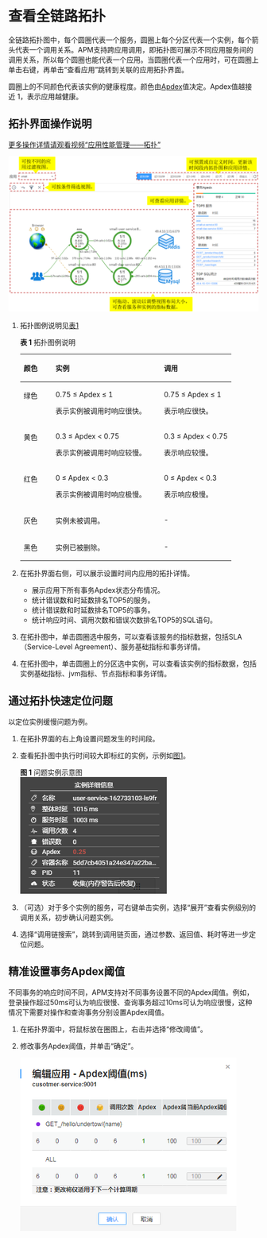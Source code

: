 # 查看全链路拓扑<a name="ZH-CN_TOPIC_0127229095"></a>

全链路拓扑图中，每个圆圈代表一个服务，圆圈上每个分区代表一个实例，每个箭头代表一个调用关系。APM支持跨应用调用，即拓扑图可展示不同应用服务间的调用关系，所以每个圆圈也能代表一个应用。当圆圈代表一个应用时，可在圆圈上单击右键，再单击“查看应用”跳转到关联的应用拓扑界面。

圆圈上的不同颜色代表该实例的健康程度。颜色由[Apdex](https://support.huaweicloud.com/productdesc-apm/apm_06_0002.html)值决定。Apdex值越接近 1，表示应用越健康。

## 拓扑界面操作说明<a name="zh-cn_topic_0082166143_zh-cn_topic_0089436418_zh-cn_topic_0082166143_section36461171114849"></a>

[更多操作详情请观看视频“应用性能管理——拓扑”](https://support.huaweicloud.com/apm_video/index.html)

![](figures/拓扑界面.png)

1.  拓扑图例说明见[表1](#zh-cn_topic_0082166143_zh-cn_topic_0089436418_zh-cn_topic_0082166143_table17539546194139)

    **表 1**  拓扑图例说明

    <a name="zh-cn_topic_0082166143_zh-cn_topic_0089436418_zh-cn_topic_0082166143_table17539546194139"></a>
    <table><thead align="left"><tr id="zh-cn_topic_0082166143_zh-cn_topic_0089436418_zh-cn_topic_0082166143_row62556908194139"><th class="cellrowborder" valign="top" width="15.1%" id="mcps1.2.4.1.1"><p id="zh-cn_topic_0082166143_zh-cn_topic_0089436418_zh-cn_topic_0082166143_p11839597194214"><a name="zh-cn_topic_0082166143_zh-cn_topic_0089436418_zh-cn_topic_0082166143_p11839597194214"></a><a name="zh-cn_topic_0082166143_zh-cn_topic_0089436418_zh-cn_topic_0082166143_p11839597194214"></a>颜色</p>
    </th>
    <th class="cellrowborder" valign="top" width="51.38%" id="mcps1.2.4.1.2"><p id="zh-cn_topic_0082166143_zh-cn_topic_0089436418_zh-cn_topic_0082166143_p19483299194214"><a name="zh-cn_topic_0082166143_zh-cn_topic_0089436418_zh-cn_topic_0082166143_p19483299194214"></a><a name="zh-cn_topic_0082166143_zh-cn_topic_0089436418_zh-cn_topic_0082166143_p19483299194214"></a>实例</p>
    </th>
    <th class="cellrowborder" valign="top" width="33.52%" id="mcps1.2.4.1.3"><p id="zh-cn_topic_0082166143_zh-cn_topic_0089436418_zh-cn_topic_0082166143_p34643357194214"><a name="zh-cn_topic_0082166143_zh-cn_topic_0089436418_zh-cn_topic_0082166143_p34643357194214"></a><a name="zh-cn_topic_0082166143_zh-cn_topic_0089436418_zh-cn_topic_0082166143_p34643357194214"></a>调用</p>
    </th>
    </tr>
    </thead>
    <tbody><tr id="zh-cn_topic_0082166143_zh-cn_topic_0089436418_zh-cn_topic_0082166143_row36791289194139"><td class="cellrowborder" valign="top" width="15.1%" headers="mcps1.2.4.1.1 "><p id="zh-cn_topic_0082166143_zh-cn_topic_0089436418_zh-cn_topic_0082166143_p64453631194214"><a name="zh-cn_topic_0082166143_zh-cn_topic_0089436418_zh-cn_topic_0082166143_p64453631194214"></a><a name="zh-cn_topic_0082166143_zh-cn_topic_0089436418_zh-cn_topic_0082166143_p64453631194214"></a>绿色</p>
    </td>
    <td class="cellrowborder" valign="top" width="51.38%" headers="mcps1.2.4.1.2 "><p id="zh-cn_topic_0082166143_zh-cn_topic_0089436418_zh-cn_topic_0082166143_p53361590194214"><a name="zh-cn_topic_0082166143_zh-cn_topic_0089436418_zh-cn_topic_0082166143_p53361590194214"></a><a name="zh-cn_topic_0082166143_zh-cn_topic_0089436418_zh-cn_topic_0082166143_p53361590194214"></a>0.75 ≤ Apdex ≤ 1</p>
    <p id="zh-cn_topic_0082166143_zh-cn_topic_0089436418_zh-cn_topic_0082166143_p10492268194214"><a name="zh-cn_topic_0082166143_zh-cn_topic_0089436418_zh-cn_topic_0082166143_p10492268194214"></a><a name="zh-cn_topic_0082166143_zh-cn_topic_0089436418_zh-cn_topic_0082166143_p10492268194214"></a>表示实例被调用时响应很快。</p>
    </td>
    <td class="cellrowborder" valign="top" width="33.52%" headers="mcps1.2.4.1.3 "><p id="zh-cn_topic_0082166143_zh-cn_topic_0089436418_zh-cn_topic_0082166143_p44567402194214"><a name="zh-cn_topic_0082166143_zh-cn_topic_0089436418_zh-cn_topic_0082166143_p44567402194214"></a><a name="zh-cn_topic_0082166143_zh-cn_topic_0089436418_zh-cn_topic_0082166143_p44567402194214"></a>0.75 ≤ Apdex ≤ 1</p>
    <p id="zh-cn_topic_0082166143_zh-cn_topic_0089436418_zh-cn_topic_0082166143_p13043247195022"><a name="zh-cn_topic_0082166143_zh-cn_topic_0089436418_zh-cn_topic_0082166143_p13043247195022"></a><a name="zh-cn_topic_0082166143_zh-cn_topic_0089436418_zh-cn_topic_0082166143_p13043247195022"></a>表示响应很快。</p>
    </td>
    </tr>
    <tr id="zh-cn_topic_0082166143_zh-cn_topic_0089436418_zh-cn_topic_0082166143_row10390693194139"><td class="cellrowborder" valign="top" width="15.1%" headers="mcps1.2.4.1.1 "><p id="zh-cn_topic_0082166143_zh-cn_topic_0089436418_zh-cn_topic_0082166143_p53538066194214"><a name="zh-cn_topic_0082166143_zh-cn_topic_0089436418_zh-cn_topic_0082166143_p53538066194214"></a><a name="zh-cn_topic_0082166143_zh-cn_topic_0089436418_zh-cn_topic_0082166143_p53538066194214"></a>黄色</p>
    </td>
    <td class="cellrowborder" valign="top" width="51.38%" headers="mcps1.2.4.1.2 "><p id="zh-cn_topic_0082166143_zh-cn_topic_0089436418_zh-cn_topic_0082166143_p41616080194214"><a name="zh-cn_topic_0082166143_zh-cn_topic_0089436418_zh-cn_topic_0082166143_p41616080194214"></a><a name="zh-cn_topic_0082166143_zh-cn_topic_0089436418_zh-cn_topic_0082166143_p41616080194214"></a>0.3 ≤ Apdex &lt; 0.75</p>
    <p id="zh-cn_topic_0082166143_zh-cn_topic_0089436418_zh-cn_topic_0082166143_p39000404194214"><a name="zh-cn_topic_0082166143_zh-cn_topic_0089436418_zh-cn_topic_0082166143_p39000404194214"></a><a name="zh-cn_topic_0082166143_zh-cn_topic_0089436418_zh-cn_topic_0082166143_p39000404194214"></a>表示实例被调用时响应较慢。</p>
    </td>
    <td class="cellrowborder" valign="top" width="33.52%" headers="mcps1.2.4.1.3 "><p id="zh-cn_topic_0082166143_zh-cn_topic_0089436418_zh-cn_topic_0082166143_p4916180194214"><a name="zh-cn_topic_0082166143_zh-cn_topic_0089436418_zh-cn_topic_0082166143_p4916180194214"></a><a name="zh-cn_topic_0082166143_zh-cn_topic_0089436418_zh-cn_topic_0082166143_p4916180194214"></a>0.3 ≤ Apdex &lt; 0.75</p>
    <p id="zh-cn_topic_0082166143_zh-cn_topic_0089436418_zh-cn_topic_0082166143_p44245626194214"><a name="zh-cn_topic_0082166143_zh-cn_topic_0089436418_zh-cn_topic_0082166143_p44245626194214"></a><a name="zh-cn_topic_0082166143_zh-cn_topic_0089436418_zh-cn_topic_0082166143_p44245626194214"></a>表示响应较慢。</p>
    </td>
    </tr>
    <tr id="zh-cn_topic_0082166143_zh-cn_topic_0089436418_zh-cn_topic_0082166143_row22136902194139"><td class="cellrowborder" valign="top" width="15.1%" headers="mcps1.2.4.1.1 "><p id="zh-cn_topic_0082166143_zh-cn_topic_0089436418_zh-cn_topic_0082166143_p5383321194214"><a name="zh-cn_topic_0082166143_zh-cn_topic_0089436418_zh-cn_topic_0082166143_p5383321194214"></a><a name="zh-cn_topic_0082166143_zh-cn_topic_0089436418_zh-cn_topic_0082166143_p5383321194214"></a>红色</p>
    </td>
    <td class="cellrowborder" valign="top" width="51.38%" headers="mcps1.2.4.1.2 "><p id="zh-cn_topic_0082166143_zh-cn_topic_0089436418_zh-cn_topic_0082166143_p33395843194214"><a name="zh-cn_topic_0082166143_zh-cn_topic_0089436418_zh-cn_topic_0082166143_p33395843194214"></a><a name="zh-cn_topic_0082166143_zh-cn_topic_0089436418_zh-cn_topic_0082166143_p33395843194214"></a>0 ≤ Apdex &lt; 0.3</p>
    <p id="zh-cn_topic_0082166143_zh-cn_topic_0089436418_zh-cn_topic_0082166143_p32127137194214"><a name="zh-cn_topic_0082166143_zh-cn_topic_0089436418_zh-cn_topic_0082166143_p32127137194214"></a><a name="zh-cn_topic_0082166143_zh-cn_topic_0089436418_zh-cn_topic_0082166143_p32127137194214"></a>表示实例被调用时响应极慢。</p>
    </td>
    <td class="cellrowborder" valign="top" width="33.52%" headers="mcps1.2.4.1.3 "><p id="zh-cn_topic_0082166143_zh-cn_topic_0089436418_zh-cn_topic_0082166143_p52161315194214"><a name="zh-cn_topic_0082166143_zh-cn_topic_0089436418_zh-cn_topic_0082166143_p52161315194214"></a><a name="zh-cn_topic_0082166143_zh-cn_topic_0089436418_zh-cn_topic_0082166143_p52161315194214"></a>0 ≤ Apdex &lt; 0.3</p>
    <p id="zh-cn_topic_0082166143_zh-cn_topic_0089436418_zh-cn_topic_0082166143_p66798658194214"><a name="zh-cn_topic_0082166143_zh-cn_topic_0089436418_zh-cn_topic_0082166143_p66798658194214"></a><a name="zh-cn_topic_0082166143_zh-cn_topic_0089436418_zh-cn_topic_0082166143_p66798658194214"></a>表示响应极慢。</p>
    </td>
    </tr>
    <tr id="zh-cn_topic_0082166143_zh-cn_topic_0089436418_zh-cn_topic_0082166143_row49564573194139"><td class="cellrowborder" valign="top" width="15.1%" headers="mcps1.2.4.1.1 "><p id="zh-cn_topic_0082166143_zh-cn_topic_0089436418_zh-cn_topic_0082166143_p4426105194214"><a name="zh-cn_topic_0082166143_zh-cn_topic_0089436418_zh-cn_topic_0082166143_p4426105194214"></a><a name="zh-cn_topic_0082166143_zh-cn_topic_0089436418_zh-cn_topic_0082166143_p4426105194214"></a>灰色</p>
    </td>
    <td class="cellrowborder" valign="top" width="51.38%" headers="mcps1.2.4.1.2 "><p id="zh-cn_topic_0082166143_zh-cn_topic_0089436418_zh-cn_topic_0082166143_p22970218194214"><a name="zh-cn_topic_0082166143_zh-cn_topic_0089436418_zh-cn_topic_0082166143_p22970218194214"></a><a name="zh-cn_topic_0082166143_zh-cn_topic_0089436418_zh-cn_topic_0082166143_p22970218194214"></a>实例未被调用。</p>
    </td>
    <td class="cellrowborder" valign="top" width="33.52%" headers="mcps1.2.4.1.3 "><p id="zh-cn_topic_0082166143_zh-cn_topic_0089436418_zh-cn_topic_0082166143_p48648335194214"><a name="zh-cn_topic_0082166143_zh-cn_topic_0089436418_zh-cn_topic_0082166143_p48648335194214"></a><a name="zh-cn_topic_0082166143_zh-cn_topic_0089436418_zh-cn_topic_0082166143_p48648335194214"></a>-</p>
    </td>
    </tr>
    <tr id="zh-cn_topic_0082166143_zh-cn_topic_0089436418_zh-cn_topic_0082166143_row66013680194139"><td class="cellrowborder" valign="top" width="15.1%" headers="mcps1.2.4.1.1 "><p id="zh-cn_topic_0082166143_zh-cn_topic_0089436418_zh-cn_topic_0082166143_p31156183194214"><a name="zh-cn_topic_0082166143_zh-cn_topic_0089436418_zh-cn_topic_0082166143_p31156183194214"></a><a name="zh-cn_topic_0082166143_zh-cn_topic_0089436418_zh-cn_topic_0082166143_p31156183194214"></a>黑色</p>
    </td>
    <td class="cellrowborder" valign="top" width="51.38%" headers="mcps1.2.4.1.2 "><p id="zh-cn_topic_0082166143_zh-cn_topic_0089436418_zh-cn_topic_0082166143_p40622927194214"><a name="zh-cn_topic_0082166143_zh-cn_topic_0089436418_zh-cn_topic_0082166143_p40622927194214"></a><a name="zh-cn_topic_0082166143_zh-cn_topic_0089436418_zh-cn_topic_0082166143_p40622927194214"></a>实例已被删除。</p>
    </td>
    <td class="cellrowborder" valign="top" width="33.52%" headers="mcps1.2.4.1.3 "><p id="zh-cn_topic_0082166143_zh-cn_topic_0089436418_zh-cn_topic_0082166143_p2122775194214"><a name="zh-cn_topic_0082166143_zh-cn_topic_0089436418_zh-cn_topic_0082166143_p2122775194214"></a><a name="zh-cn_topic_0082166143_zh-cn_topic_0089436418_zh-cn_topic_0082166143_p2122775194214"></a>-</p>
    </td>
    </tr>
    </tbody>
    </table>

2.  在拓扑界面右侧，可以展示设置时间内应用的拓扑详情。
    -   展示应用下所有事务Apdex状态分布情况。
    -   统计错误数和时延数排名TOP5的服务。
    -   统计错误数和时延数排名TOP5的事务。
    -   统计响应时间、调用次数和错误次数排名TOP5的SQL语句。

3.  在拓扑图中，单击圆圈选中服务，可以查看该服务的指标数据，包括SLA（Service-Level Agreement）、服务基础指标和事务详情。
4.  在拓扑图中，单击圆圈上的分区选中实例，可以查看该实例的指标数据，包括实例基础指标、jvm指标、节点指标和事务详情。

## 通过拓扑快速定位问题<a name="zh-cn_topic_0082166143_zh-cn_topic_0089436418_zh-cn_topic_0082166143_section20916239114818"></a>

以定位实例缓慢问题为例。

1.  在拓扑界面的右上角设置问题发生的时间段。
2.  查看拓扑图中执行时间较大即标红的实例，示例如[图1](#fig6636342135113)。

    **图 1**  问题实例示意图<a name="fig6636342135113"></a>  
    ![](figures/问题实例示意图.png "问题实例示意图")

3.  （可选）对于多个实例的服务，可右键单击实例，选择“展开”查看实例级别的调用关系，初步确认问题实例。
4.  选择“调用链搜索”，跳转到调用链页面，通过参数、返回值、耗时等进一步定位问题。

## 精准设置事务Apdex阈值<a name="zh-cn_topic_0082166143_section87397535015"></a>

不同事务的响应时间不同，APM支持对不同事务设置不同的Apdex阈值。例如，登录操作超过50ms可认为响应很慢、查询事务超过10ms可认为响应很慢，这种情况下需要对操作和查询事务分别设置Apdex阈值。

1.  在拓扑界面中，将鼠标放在圈图上，右击并选择“修改阈值”。
2.  修改事务Apdex阈值，并单击“确定”。

    ![](figures/编辑Apdex阈值.png)


